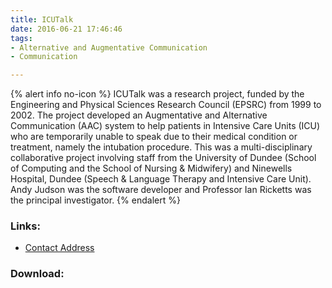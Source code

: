```yaml
---
title: ICUTalk
date: 2016-06-21 17:46:46
tags: 
- Alternative and Augmentative Communication
- Communication

---
```


{% alert info no-icon %}
ICUTalk was a research project, funded by the Engineering and Physical Sciences Research Council (EPSRC) from 1999 to 2002. The project developed an Augmentative and Alternative Communication (AAC) system to help patients in Intensive Care Units (ICU) who are temporarily unable to speak due to their medical condition or treatment, namely the intubation procedure. This was a multi-disciplinary collaborative project involving staff from the University of Dundee (School of Computing and the School of Nursing &amp; Midwifery)  and Ninewells Hospital, Dundee (Speech &amp; Language Therapy and Intensive Care Unit). Andy Judson was the software developer and Professor Ian Ricketts was the principal investigator.
{% endalert %}

<!-- more -->



### Links:
- <a href="mailto:andy.judson@gmail.com">Contact Address</a>

### Download:  